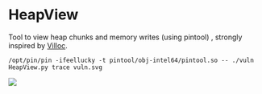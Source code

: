 # HeapView
Tool to view heap chunks and memory writes (using pintool)
, strongly inspired by [Villoc](https://github.com/wapiflapi/villoc).

```
/opt/pin/pin -ifeellucky -t pintool/obj-intel64/pintool.so -- ./vuln
HeapView.py trace vuln.svg
```

<img src="https://cdn.rawgit.com/polymorf/HeapView/master/tests/test1.svg">
